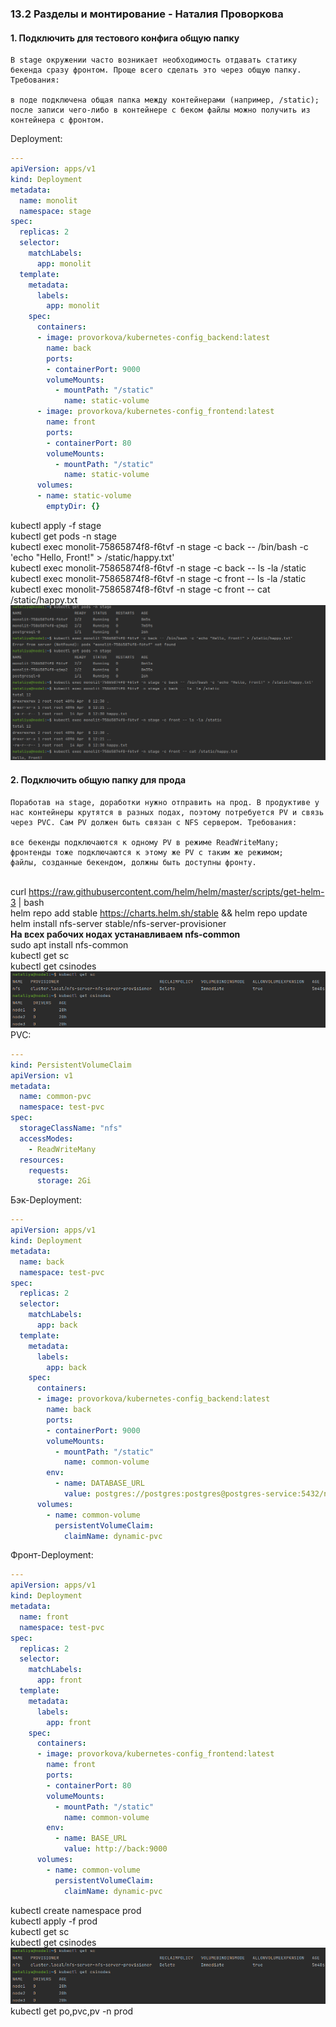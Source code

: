 ### 13.2 Разделы и монтирование - Наталия Проворкова
#### 1. Подключить для тестового конфига общую папку
```
В stage окружении часто возникает необходимость отдавать статику бекенда сразу фронтом. Проще всего сделать это через общую папку. Требования:

в поде подключена общая папка между контейнерами (например, /static);
после записи чего-либо в контейнере с беком файлы можно получить из контейнера с фронтом.
```
Deployment:
```yaml
---
apiVersion: apps/v1
kind: Deployment
metadata:
  name: monolit
  namespace: stage
spec:
  replicas: 2
  selector:
    matchLabels:
      app: monolit
  template:
    metadata:
      labels:
        app: monolit
    spec:
      containers:
      - image: provorkova/kubernetes-config_backend:latest
        name: back
        ports:
        - containerPort: 9000
        volumeMounts:
          - mountPath: "/static"
            name: static-volume
      - image: provorkova/kubernetes-config_frontend:latest
        name: front
        ports:
        - containerPort: 80
        volumeMounts:
          - mountPath: "/static"
            name: static-volume
      volumes:
      - name: static-volume
        emptyDir: {}
```
kubectl apply -f stage
<br>kubectl get pods -n stage
<br>kubectl exec monolit-75865874f8-f6tvf -n stage -c back -- /bin/bash -c 'echo "Hello, Front!" > /static/happy.txt'
<br>kubectl exec monolit-75865874f8-f6tvf -n stage -c back -- ls -la /static
<br>kubectl exec monolit-75865874f8-f6tvf -n stage -c front -- ls -la /static
<br>kubectl exec monolit-75865874f8-f6tvf -n stage -c front -- cat /static/happy.txt
<br>![stage](imgs/stage.png)
#### 2. Подключить общую папку для прода
```
Поработав на stage, доработки нужно отправить на прод. В продуктиве у нас контейнеры крутятся в разных подах, поэтому потребуется PV и связь через PVC. Сам PV должен быть связан с NFS сервером. Требования:

все бекенды подключаются к одному PV в режиме ReadWriteMany;
фронтенды тоже подключаются к этому же PV с таким же режимом;
файлы, созданные бекендом, должны быть доступны фронту.
```
<br>curl https://raw.githubusercontent.com/helm/helm/master/scripts/get-helm-3 | bash
<br>helm repo add stable https://charts.helm.sh/stable && helm repo update
<br>helm install nfs-server stable/nfs-server-provisioner
<br><b>На всех рабочих нодах устанавливаем nfs-common</b>
<br>sudo apt install nfs-common
<br>kubectl get sc
<br>kubectl get csinodes
<br>![prod-provisioners](imgs/prod-provisioners.png)
<br>PVC:
```yaml
---
kind: PersistentVolumeClaim
apiVersion: v1
metadata:
  name: common-pvc
  namespace: test-pvc
spec:
  storageClassName: "nfs"
  accessModes:
    - ReadWriteMany
  resources:
    requests:
      storage: 2Gi
```
Бэк-Deployment:
```yaml
---
apiVersion: apps/v1
kind: Deployment
metadata:
  name: back
  namespace: test-pvc
spec:
  replicas: 2
  selector:
    matchLabels:
      app: back
  template:
    metadata:
      labels:
        app: back
    spec:
      containers:
      - image: provorkova/kubernetes-config_backend:latest
        name: back
        ports:
        - containerPort: 9000
        volumeMounts:
          - mountPath: "/static"
            name: common-volume
        env:
          - name: DATABASE_URL
            value: postgres://postgres:postgres@postgres-service:5432/news
      volumes:
        - name: common-volume
          persistentVolumeClaim:
            claimName: dynamic-pvc
```
Фронт-Deployment:
```yaml
---
apiVersion: apps/v1
kind: Deployment
metadata:
  name: front
  namespace: test-pvc
spec:
  replicas: 2
  selector:
    matchLabels:
      app: front
  template:
    metadata:
      labels:
        app: front
    spec:
      containers:
      - image: provorkova/kubernetes-config_frontend:latest
        name: front
        ports:
        - containerPort: 80
        volumeMounts:
          - mountPath: "/static"
            name: common-volume
        env:
          - name: BASE_URL
            value: http://back:9000
      volumes:
        - name: common-volume
          persistentVolumeClaim:
            claimName: dynamic-pvc
```
kubectl create namespace prod
<br>kubectl apply -f prod
<br>kubectl get sc
<br>kubectl get csinodes
<br>![prod-provisioners](imgs/prod-provisioners.png)
<br>kubectl get po,pvc,pv -n prod
<br>
<br>
<br>
<br>
<br>
<br>

